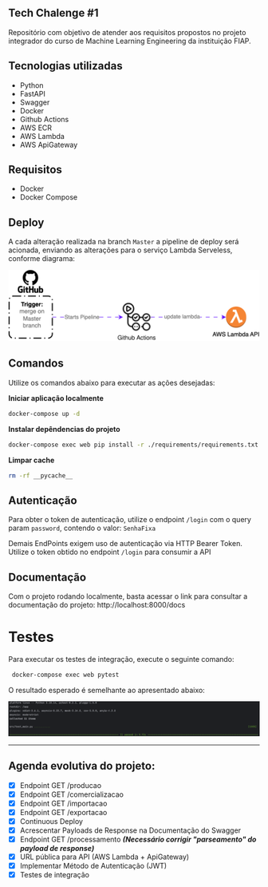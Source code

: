## Tech Chalenge #1
Repositório com objetivo de atender aos requisitos propostos no projeto integrador do curso de Machine Learning Engineering da instituição FIAP.

## Tecnologias utilizadas
- Python
- FastAPI
- Swagger
- Docker
- Github Actions
- AWS ECR
- AWS Lambda
- AWS ApiGateway

## Requisitos
- Docker
- Docker Compose

## Deploy
A cada alteração realizada na branch `Master` a pipeline de deploy será acionada, enviando as alterações para o serviço Lambda Serveless, conforme diagrama:

![github-deploy-flow.svg](image%2Fgithub-deploy-flow.svg)

## Comandos
Utilize os comandos abaixo para executar as ações desejadas:

**Iniciar aplicação localmente**

```bash
docker-compose up -d
```

**Instalar depêndencias do projeto**

```bash
docker-compose exec web pip install -r ./requirements/requirements.txt
```


**Limpar cache**

```bash
rm -rf __pycache__
```
## Autenticação
Para obter o token de autenticação, utilize o endpoint `/login` com o query param `password`, contendo o valor: `SenhaFixa`

Demais EndPoints exigem uso de autenticação via HTTP Bearer Token. 
Utilize o token obtido no endpoint `/login` para consumir a API

## Documentação
Com o projeto rodando localmente, basta acessar o link para consultar a documentação do projeto:
http://localhost:8000/docs

# Testes
Para executar os testes de integração, execute o seguinte comando:
```bash
 docker-compose exec web pytest
```

O resultado esperado é semelhante ao apresentado abaixo:

![img.png](img.png)

****

## Agenda evolutiva do projeto:
- [x] Endpoint GET /producao
- [x] Endpoint GET /comercializacao
- [x] Endpoint GET /importacao
- [x] Endpoint GET /exportacao
- [x] Continuous Deploy
- [x] Acrescentar Payloads de Response na Documentação do Swagger
- [x] Endpoint GET /processamento ***(Necessário corrigir "parseamento" do payload de response)***
- [x] URL pública para API (AWS Lambda + ApiGateway)
- [x] Implementar Método de Autenticação (JWT)
- [x] Testes de integração
